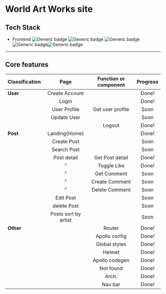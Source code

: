 # World Art Works site

## Tech Stack

- Frontend
  ![Generic badge](https://img.shields.io/badge/React-17.0.2-61DAFB.svg) ![Generic badge](https://img.shields.io/badge/typescript-4.3.5-3178C6.svg) ![Generic badge](https://img.shields.io/badge/apollo-3.4.7-311C87.svg) ![Generic badge](https://img.shields.io/badge/graphql-15.5.1-E434AA.svg)![Generic badge](https://img.shields.io/badge/Styled_Components-5.3.0-CC6699.svg)

---

## Core features

| Classification |         Page         | Function or component | Progress |
| :------------- | :------------------: | :-------------------: | :------: |
| **User**       |    Create Account    |                       |  Done!   |
|                |        Login         |                       |  Done!   |
|                |     User Profile     |   Get user profile    |   Soon   |
|                |     Update User      |                       |   Soon   |
|                |                      |        Logout         |  Done!   |
| **Post**       |    Landing(Home)     |                       |  Done!   |
|                |     Create Post      |                       |   Soon   |
|                |     Search Post      |                       |   Soon   |
|                |     Post detail      |    Get Post detail    |  Done!   |
|                |          "           |      Toggle Like      |  Done!   |
|                |          "           |      Get Comment      |   Soon   |
|                |          "           |    Create Comment     |   Soon   |
|                |          "           |    Delete Comment     |   Soon   |
|                |      Edit Post       |                       |   Soon   |
|                |     delete Post      |                       |   Soon   |
|                | Posts sort by artist |                       |   Soon   |
| **Other**      |                      |        Router         |  Done!   |
|                |                      |     Apollo config     |  Done!   |
|                |                      |     Global styles     |  Done!   |
|                |                      |        Helmet         |  Done!   |
|                |                      |    Apollo codegen     |  Done!   |
|                |                      |       Not found       |  Done!   |
|                |                      |         Arch.         |  Done!   |
|                |                      |        Nav bar        |  Done!   |
